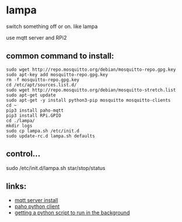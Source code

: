 # lampa
switch something off or on. like lampa

use mqtt server and RPi2
## common command to install:
```
sudo wget http://repo.mosquitto.org/debian/mosquitto-repo.gpg.key
sudo apt-key add mosquitto-repo.gpg.key
rm -f mosquitto-repo.gpg.key
cd /etc/apt/sources.list.d/
sudo wget http://repo.mosquitto.org/debian/mosquitto-stretch.list
sudo apt-get update
sudo apt-get -y install python3-pip mosquitto mosquitto-clients
cd ~
pip3 install paho-mqtt
pip3 install RPi.GPIO
cd ./lampa/
mkdir logs
sudo cp lampa.sh /etc/init.d
sudo update-rc.d lampa.sh defaults
```

## control...
sudo /etc/init.d/lampa.sh star/stop/status

## links:

- [mqtt server install](http://robot-on.ru/articles/ystanovka-mqtt-brokera-mosquitto-raspberry-orange-pi)
- [paho python client](https://www.eclipse.org/paho/clients/python/)
- [getting a python script to run in the background](http://blog.scphillips.com/posts/2013/07/getting-a-python-script-to-run-in-the-background-as-a-service-on-boot/)
